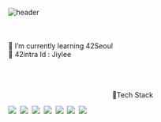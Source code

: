 ![header](https://capsule-render.vercel.app/api?type=wave&color=auto&height=300&section=header&text=Jiyong&fontsize=90)
<br>
<br>
<br>
<br>
🌱 I’m currently learning 42Seoul
<br>
🐥 42intra Id : Jiylee
<br>
<br>
<br>
<br>

<p align=center>💪Tech Stack</p>
<img src="https://img.shields.io/badge/-A8B9CC?style=flat-square&logo=C&logoColor=white"/></a>&nbsp
<img src="https://img.shields.io/badge/HTML-E34F26?style=flat-square&logo=HTML5&logoColor=white"/></a>&nbsp
<img src="https://img.shields.io/badge/CSS-1572B6?style=flat-square&logo=CSS3&logoColor=white"/></a>&nbsp
<img src="https://img.shields.io/badge/Javascript-F7DF1E?style=flat-square&logo=JavaScript&logoColor=white"/></a>&nbsp
<img src="https://img.shields.io/badge/Node.js-339933?style=flat-square&logo=Node.js&logoColor=white"/></a>&nbsp
<img src="https://img.shields.io/badge/Babel-F9DC3E?style=flat-square&logo=Babel&logoColor=white"/></a>&nbsp
<img src="https://img.shields.io/badge/MongoDB-47A248?style=flat-square&logo=MongoDB&logoColor=white"/></a>
